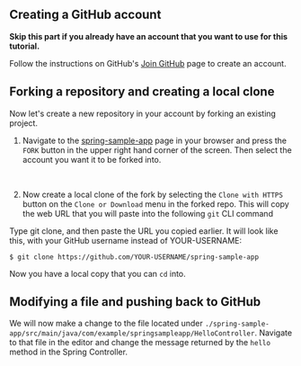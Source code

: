 ## Creating a GitHub account

**Skip this part if you already have an account that you want to use for this tutorial.**

Follow the instructions on GitHub's [Join GitHub](https://github.com/join) page to create an account.

## Forking a repository and creating a local clone

Now let's create a new repository in your account by forking an existing project.

1. Navigate to the [spring-sample-app](https://github.com/springone-tour-2020-cicd/spring-sample-app) page in your browser and press the `FORK` button in the upper right hand corner of the screen.  Then select the account you want it to be forked into.

<br>

2. Now create a local clone of the fork by selecting the `Clone with HTTPS` button on the `Clone or Download` menu in the forked repo.  This will copy the web URL that you will paste into the following `git` CLI command

Type git clone, and then paste the URL you copied earlier. It will look like this, with your GitHub username instead of YOUR-USERNAME:

```
$ git clone https://github.com/YOUR-USERNAME/spring-sample-app
```

Now you have a local copy that you can `cd` into.

## Modifying a file and pushing back to GitHub

We will now make a change to the file located under `./spring-sample-app/src/main/java/com/example/springsampleapp/HelloController`.  Navigate to that file in the editor and change the message returned by the `hello` method in the Spring Controller.






